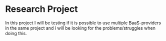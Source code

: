 # Research Project

In this project I will be testing if it is possible to use multiple BaaS-providers in the same project and i will be looking for the problems/struggles when doing this.
